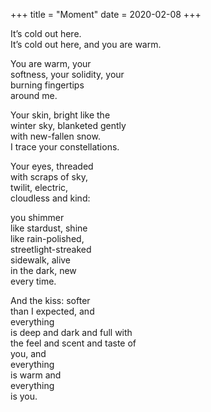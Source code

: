 +++
title = "Moment"
date = 2020-02-08
+++

It’s cold out here. <br/>
It’s cold out here, and you are warm. <br/>

You are warm, your <br/>
softness, your solidity, your <br/>
burning fingertips <br/>
around me. <br/>

Your skin, bright like the <br/>
winter sky, blanketed gently <br/>
with new-fallen snow. <br/>
I trace your constellations. <br/>

Your eyes, threaded <br/>
with scraps of sky, <br/>
twilit, electric, <br/>
cloudless and kind: <br/>

you shimmer <br/>
like stardust, shine <br/>
like rain-polished, <br/>
streetlight-streaked <br/>
sidewalk, alive <br/>
in the dark, new <br/>
every time. <br/>

And the kiss: softer <br/>
than I expected, and <br/>
everything <br/>
is deep and dark and full with <br/>
the feel and scent and taste of <br/>
you, and <br/>
everything <br/>
is warm and <br/>
everything <br/>
is you. <br/>
